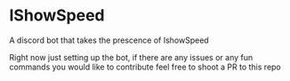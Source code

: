 # IShowSpeed

A discord bot that takes the prescence of IshowSpeed

Right now just setting up the bot, if there are any issues or any fun commands you would like to contribute feel free to shoot a PR to this repo
